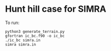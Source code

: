 # Hunt hill case for SIMRA

To run:

```
python3 generate_terrain.py
gfortran ic_bc.f90 -o ic_bc
./ic_bc simra.in
simra simra.in
```
